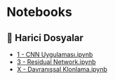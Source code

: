 # Notebooks


<!--Index-->

## 🔗 Harici Dosyalar

- [1 - CNN Uygulaması.ipynb](./1%20-%20CNN%20Uygulamas%C4%B1.ipynb)
- [3 - Residual Network.ipynb](./3%20-%20Residual%20Network.ipynb)
- [X - Davranışsal Klonlama.ipynb](./X%20-%20Davran%C4%B1%C5%9Fsal%20Klonlama.ipynb)


<!--Index-->

